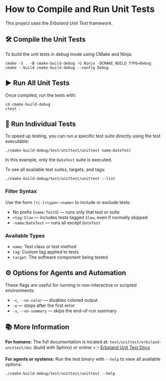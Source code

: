 # How to Compile and Run Unit Tests

This project uses the *Erbsland Unit Test* framework.

## 🛠️ Compile the Unit Tests

To build the unit tests in debug mode using CMake and Ninja:

```shell
cmake -S . -B cmake-build-debug -G Ninja -DCMAKE_BUILD_TYPE=Debug
cmake --build cmake-build-debug --config Debug
```

## ▶️ Run All Unit Tests

Once compiled, run the tests with:

```shell
cd cmake-build-debug
ctest .
```

## 🎯 Run Individual Tests

To speed up testing, you can run a specific test suite directly using the test executable:

```shell
./cmake-build-debug/test/unittest/unittest name:DateTest
```

In this example, only the `DateTest` suite is executed.

To see all available test suites, targets, and tags:

```shell
./cmake-build-debug/test/unittest/unittest --list
```

### Filter Syntax

Use the form `[+|-]<type>:<name>` to include or exclude tests:

* No prefix (`name:TestX`) — runs only that test or suite
* `+tag:Slow` — includes tests tagged `Slow`, even if normally skipped
* `-name:DateTest` — runs all except `DateTest`

### Available Types

* `name`: Test class or test method
* `tag`: Custom tag applied to tests
* `target`: The software component being tested

## ⚙️ Options for Agents and Automation

These flags are useful for running in non-interactive or scripted environments:

* `-c`, `--no-color` — disables colored output
* `-e` — stops after the first error
* `-s`, `--no-summary` — skips the end-of-run summary

## 📚 More Information

**For humans:**
The full documentation is located at:
`test/unittest/erbsland-unittest/doc` (build with Sphinx)
or online: 👉 [Erbsland Unit Test Docs](https://erbsland-dev.github.io/erbsland-unittest/)

**For agents or systems:**
Run the test binary with `--help` to view all available options:

```shell
./cmake-build-debug/test/unittest/unittest --help
```
